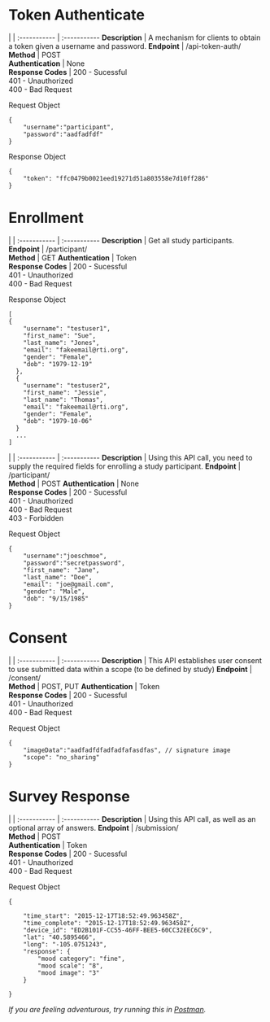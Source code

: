 

# Token Authenticate

|  | 
:----------- | :----------- 
__Description__         | A mechanism for clients to obtain a token given a username and password.
__Endpoint__         | /api-token-auth/
__Method__        | POST  
__Authentication__         | None       
__Response Codes__         | 200 - Sucessful<br/>401 - Unauthorized <br/>400 - Bad Request        

Request Object
```
{   
    "username":"participant",
    "password":"aadfadfdf"
}
```

Response Object
```
{
    "token": "ffc0479b0021eed19271d51a803558e7d10ff286"
}
```


# Enrollment

 |  | 
:----------- | :----------- 
__Description__         | Get all study participants.
__Endpoint__         | /participant/       
__Method__         | GET
__Authentication__         | Token  
__Response Codes__         | 200 - Sucessful<br/>401 - Unauthorized <br/>400 - Bad Request   

Response Object
```
[
{
    "username": "testuser1",
    "first_name": "Sue",
    "last_name": "Jones",
    "email": "fakeemail@rti.org",
    "gender": "Female",
    "dob": "1979-12-19"
  },
  {
    "username": "testuser2",
    "first_name": "Jessie",
    "last_name": "Thomas",
    "email": "fakeemail@rti.org",
    "gender": "Female",
    "dob": "1979-10-06"
  }
  ...
]

```

|  | 
:----------- | :----------- 
__Description__         | Using this API call, you need to supply the required fields for enrolling a study participant.
__Endpoint__         | /participant/       
__Method__         | POST
__Authentication__         | None  
__Response Codes__         | 200 - Sucessful<br/>401 - Unauthorized <br/>400 - Bad Request<br/>403 - Forbidden   

Request Object
```
{   
    "username":"joeschmoe",
    "password":"secretpassword",
    "first_name": "Jane",
    "last_name": "Doe",
    "email": "joe@gmail.com",
    "gender": "Male",
    "dob": "9/15/1985"
}

```


# Consent

|  | 
:----------- | :----------- 
__Description__         | This API establishes user consent to use submitted data within a scope (to be defined by study)
__Endpoint__         | /consent/   
__Method__         | POST, PUT 
__Authentication__         | Token          
__Response Codes__         | 200 - Sucessful<br/>401 - Unauthorized <br/>400 - Bad Request

Request Object
```
{   
    "imageData":"aadfadfdfadfadfafasdfas", // signature image
    "scope": "no_sharing"
}
```



# Survey Response

|  | 
:----------- | :----------- 
__Description__         | Using this API call, as well as an optional array of answers.
__Endpoint__         | /submission/  
__Method__         | POST       
__Authentication__         | Token        
__Response Codes__         | 200 - Sucessful<br/>401 - Unauthorized <br/>400 - Bad Request


Request Object
```
{   

    "time_start": "2015-12-17T18:52:49.963458Z",
    "time_complete": "2015-12-17T18:52:49.963458Z",
    "device_id": "ED2B101F-CC55-46FF-BEE5-60CC32EEC6C9",
    "lat": "40.5895466",
    "long": "-105.0751243",
    "response": {
    	"mood category": "fine",
        "mood scale": "8",
        "mood image": "3"
	}
 
}
```




_If you are feeling adventurous, try running this in [Postman](https://app.getpostman.com/run-collection/6241de2d723c0c4b8780)._



